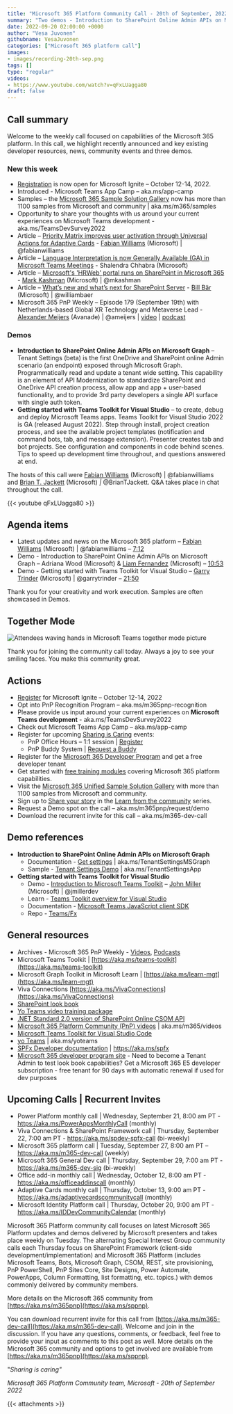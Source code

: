 ```yaml
---
title: "Microsoft 365 Platform Community Call - 20th of September, 2022"  
summary: "Two demos - Introduction to SharePoint Online Admin APIs on Microsoft Graph and Getting started with Teams Toolkit for Visual Studio. Registration is now open for Microsoft Ignite – October 12-14, 2022. Delivered 4 articles and PnP Weekly this week."
date: 2022-09-20 02:00:00 +0000
author: "Vesa Juvonen"
githubname: VesaJuvonen
categories: ["Microsoft 365 platform call"]
images:
- images/recording-20th-sep.png
tags: []
type: "regular"
videos:
- https://www.youtube.com/watch?v=qFxLUagga80
draft: false
---
```


## Call summary

Welcome to the weekly call focused on capabilities of the Microsoft 365 platform.  In this call, we highlight recently announced and key existing developer resources, news, community events and three demos.

### New this week

* [Registration](https://ignite.microsoft.com) is now open for Microsoft Ignite – October 12-14, 2022.
* Introduced - Microsoft Teams App Camp – aka.ms/app-camp
* Samples – the [Microsoft 365 Sample Solution Gallery](https://adoption.microsoft.com/sample-solution-gallery) now has more than 1100 samples from Microsoft and community \| aka.ms/m365/samples
* Opportunity to share your thoughts with us around your current experiences on Microsoft Teams development - aka.ms/TeamsDevSurvey2022
* Article – [Priority Matrix improves user activation through Universal Actions for Adaptive Cards](https://devblogs.microsoft.com/microsoft365dev/priority-matrix-improves-user-activation-through-universal-actions-for-adaptive-cards/) - [Fabian Williams](https://twitter.com/fabianwilliams) (Microsoft) \| @fabianwilliams
* Article – [Language Interpretation is now Generally Available (GA) in Microsoft Teams Meetings](https://techcommunity.microsoft.com/t5/microsoft-teams-blog/language-interpretation-is-now-generally-available-ga-in/ba-p/3628382) - Shalendra Chhabra (Microsoft)
* Article – [Microsoft's 'HRWeb' portal runs on SharePoint in Microsoft 365](https://techcommunity.microsoft.com/t5/microsoft-sharepoint-blog/microsoft-s-hrweb-portal-runs-on-sharepoint-in-microsoft-365/ba-p/3627806) - [Mark Kashman](https://twitter.com/mkashman) (Microsoft) \| @mkashman
* Article – [What’s new and what’s next for SharePoint Server](https://techcommunity.microsoft.com/t5/microsoft-sharepoint-blog/what-s-new-and-what-s-next-for-sharepoint-server/ba-p/3627729) - [Bill Bär](https://twitter.com/williambaer) (Microsoft) \| @williambaer
* Microsoft 365 PnP Weekly – Episode 179 (September 19th) with Netherlands-based Global XR Technology and Metaverse Lead - [Alexander Meijers](https://twitter.com/ameijers) (Avanade) \| @ameijers \| [video](https://pnp.github.io/blog/microsoft-365-pnp-weekly/episode-179/) \| [podcast](https://www.podbean.com/media/share/pb-eg6q3-12c9f42)

### Demos

* **Introduction to SharePoint Online Admin APIs on Microsoft Graph** – Tenant Settings (beta) is the first OneDrive and SharePoint online Admin scenario (an endpoint) exposed through Microsoft Graph. Programmatically read and update a tenant wide setting. This capability is an element of API Modernization to standardize SharePoint and OneDrive API creation process, allow app and app + user-based functionality, and to provide 3rd party developers a single API surface with single auth token.
* **Getting started with Teams Toolkit for Visual Studio** – to create, debug and deploy Microsoft Teams apps. Teams Toolkit for Visual Studio 2022 is GA (released August 2022). Step through install, project creation process, and see the available project templates (notification and command bots, tab, and message extension). Presenter creates tab and bot projects. See configuration and components in code behind scenes. Tips to speed up development time throughout, and questions answered at end.

The hosts of this call were [Fabian Williams](https://twitter.com/fabianwilliams) (Microsoft) \| @fabianwilliams and [Brian T. Jackett](http://twitter.com/BrianTJackett) (Microsoft) *\|* @BrianTJackett. Q&A takes place in chat throughout the call.

{{< youtube qFxLUagga80 >}}

## Agenda items

* Latest updates and news on the Microsoft 365 platform – [Fabian Williams](https://twitter.com/fabianwilliams) (Microsoft) \| @fabianwilliams – [7:12](https://youtu.be/qFxLUagga80?t=432)
* Demo - Introduction to SharePoint Online Admin APIs on Microsoft Graph – Adriana Wood (Microsoft) & [Liam Fernandez](https://www.linkedin.com/in/liamdf) (Microsoft) – [10:53](https://youtu.be/qFxLUagga80?t=653)
* Demo - Getting started with Teams Toolkit for Visual Studio – [Garry Trinder](https://twitter.com/garrytrinder) (Microsoft) \| @garrytrinder – [21:50](https://youtu.be/qFxLUagga80?t=1310)

Thank you for your creativity and work execution. Samples are often showcased in Demos.

## Together Mode 
   
![Attendees waving hands in Microsoft Teams together mode picture](images/together-mode-220920.gif)

Thank you for joining the community call today. Always a joy to see your smiling faces. You make this community great.

## Actions

* [Register](https://ignite.microsoft.com) for Microsoft Ignite – October 12-14, 2022
* Opt into PnP Recognition Program – aka.ms/m365pnp-recognition
* Please provide us input around your current experiences on **Microsoft Teams development** - aka.ms/TeamsDevSurvey2022
* Check out Microsoft Teams App Camp – aka.ms/app-camp
* Register for upcoming [Sharing is Caring](https://pnp.github.io/sharing-is-caring/) events:
    * PnP Office Hours – 1:1 session \| [Register](https://outlook.office365.com/owa/calendar/PnPSharingisCaring@warner.digital/bookings/)
    * PnP Buddy System \| [Request a Buddy](https://forms.office.com/Pages/ResponsePage.aspx?id=KtIy2vgLW0SOgZbwvQuRaXDXyCl9DkBHq4A2OG7uLpdUMjRRUVg4NElZUUJLTEY1TVVSVDJFRFpLRS4u)
* Register for the [Microsoft 365 Developer Program](https://aka.ms/m365/devprogram) and get a free developer tenant
* Get started with [free training modules](https://aka.ms/m365/dev/learn) covering Microsoft 365 platform capabilities.
* Visit the [Microsoft 365 Unified Sample Solution Gallery](https://adoption.microsoft.com/sample-solution-gallery) with more than 1100 samples from Microsoft and community.
* Sign up to [Share your story](https://aka.ms/share-your-story) in the [Learn from the community](https://aka.ms/LearnFromTheCommunity/ThisWeek) series.
* Request a Demo spot on the call – aka.ms/m365pnp/request/demo
* Download the recurrent invite for this call – aka.ms/m365-dev-call

## Demo references

* **Introduction to SharePoint Online Admin APIs on Microsoft Graph**
    * Documentation - [Get settings](https://learn.microsoft.com/graph/api/tenantadmin-settings-get) \| aka.ms/TenantSettingsMSGraph
    * Sample - [Tenant Settings Demo](https://github.com/liamfernandez/MsGraphBeta-TenantSettings-Demo) \| aka.ms/TenantSettingsApp
* **Getting started with Teams Toolkit for Visual Studio**
    * Demo - [Introduction to Microsoft Teams Toolkit](https://youtu.be/DF7rR0TxcZ4?t=1597) – [John Miller](https://twitter.com/jmillerdev) (Microsoft) \| @jmillerdev
    * Learn - [Teams Toolkit overview for Visual Studio](https://learn.microsoft.com/microsoftteams/platform/toolkit/teams-toolkit-overview-visual-studio)
    * Documentation - [Microsoft Teams JavaScript client SDK](https://learn.microsoft.com/javascript/api/overview/msteams-client)
    * Repo - [Teams/Fx](https://github.com/OfficeDev/TeamsFx)

## General resources

* Archives - Microsoft 365 PnP Weekly - [Videos](https://www.youtube.com/playlist?list=PLR9nK3mnD-OVYI-St_CBiFfuL4CZbBpkC), [Podcasts](https://pnpweekly.podbean.com/)
* Microsoft Teams Toolkit | [https://aka.ms/teams-toolkit](https://aka.ms/teams-toolkit)
* Microsoft Graph Toolkit in Microsoft Learn | [https://aka.ms/learn-mgt](https://aka.ms/learn-mgt)
* Viva Connections [https://aka.ms/VivaConnections](https://aka.ms/VivaConnections)
* [SharePoint look book](https://lookbook.microsoft.com/?WT.mc_id=m365-24198-cxa)
* [Yo Teams video training package](https://aka.ms/yoteams-training)
* [.NET Standard 2.0 version of SharePoint Online CSOM API](https://developer.microsoft.com/microsoft-365/blogs/net-standard-version-of-sharepoint-online-csom-apis?WT.mc_id=m365-24198-cxa)
* [Microsoft 365 Platform Community (PnP) videos](https://aka.ms/m365/videos) | aka.ms/m365/videos
* [Microsoft Teams Toolkit for Visual Studio Code](https://marketplace.visualstudio.com/items?itemName=TeamsDevApp.ms-teams-vscode-extension)
* [yo Teams](https://aka.ms/yoteams) | aka.ms/yoteams
* [SPFx Developer documentation](https://aka.ms/spfx) | <https://aka.ms/spfx>
* [Microsoft 365 developer program site](https://developer.microsoft.com/office/dev-program?WT.mc_id=m365-24198-cxa) - Need to become a Tenant Admin to test look book capabilities? Get a Microsoft 365 E5 developer subscription - free tenant for 90 days with automatic renewal if used for dev purposes

## Upcoming Calls | Recurrent Invites

* Power Platform monthly call \| Wednesday, September 21, 8:00 am PT - <https://aka.ms/PowerAppsMonthlyCall> (monthly)
* Viva Connections & SharePoint Framework call \| Thursday, September 22, 7:00 am PT - <https://aka.ms/spdev-spfx-call> (bi-weekly)
* Microsoft 365 platform call \| Tuesday, September 27, 8:00 am PT – <https://aka.ms/m365-dev-call> (weekly)
* Microsoft 365 General Dev call \| Thursday, September 29, 7:00 am PT - <https://aka.ms/m365-dev-sig> (bi-weekly)
* Office add-in monthly call \| Wednesday, October 12, 8:00 am PT - <https://aka.ms/officeaddinscall> (monthly)
* Adaptive Cards monthly call \| Thursday, October 13, 9:00 am PT - <https://aka.ms/adaptivecardscommunitycall> (monthly)
* Microsoft Identity Platform call \| Thursday, October 20, 9:00 am PT - <https://aka.ms/IDDevCommunityCalendar> (monthly)

Microsoft 365 Platform community call focuses on latest Microsoft 365 Platform updates and demos delivered by Microsoft presenters and takes place weekly on Tuesday.  The alternating Special Interest Group community calls each Thursday focus on SharePoint Framework (client-side development/implementation) and Microsoft 365 Platform (includes Microsoft Teams, Bots, Microsoft Graph, CSOM, REST, site provisioning, PnP PowerShell, PnP Sites Core, Site Designs, Power Automate, PowerApps, Column Formatting, list formatting, etc. topics.) with demos commonly delivered by community members.

More details on the Microsoft 365 community from [https://aka.ms/m365pnp](https://aka.ms/sppnp).

You can download recurrent invite for this call from [https://aka.ms/m365-dev-call](https://aka.ms/m365-dev-call).  Welcome and join in the discussion. If you have any questions, comments, or feedback, feel free to provide your input as comments to this post as well. More details on the Microsoft 365 community and options to get involved are available from [https://aka.ms/m365pnp](https://aka.ms/sppnp).


&quot;_Sharing is caring&quot;_

*Microsoft 365 Platform Community team, Microsoft - 20th of September 2022*

{{< attachments >}}
